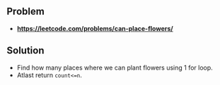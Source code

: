 ## Problem

- **https://leetcode.com/problems/can-place-flowers/**

## Solution

- Find how many places where we can plant flowers using 1 for loop.
- Atlast return `count<=n`.
